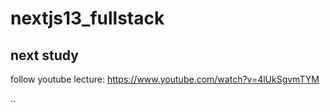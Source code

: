# nextjs13_fullstack
## next study
follow youtube lecture:  https://www.youtube.com/watch?v=4lUkSgvmTYM

..

